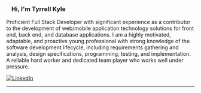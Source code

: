 ### <img src="https://raw.githubusercontent.com/MartinHeinz/MartinHeinz/master/wave.gif" width="10px"> Hi, I'm Tyrrell Kyle

Proficient Full Stack Developer with significant experience as a contributor to the development of web/mobile application technology solutions for front end, back end, and database applications. I am a highly motivated, adaptable, and proactive young professional with strong knowledge of the software development lifecycle, including requirements gathering and analysis, design specifications, programming, testing, and implementation. A reliable hard worker and dedicated team player who works well under pressure. 

[<img alt="LinkedIn" src="https://img.shields.io/badge/linkedin-%230077B5.svg?&style=for-the-badge&logo=linkedin&logoColor=white"/>]()

---
